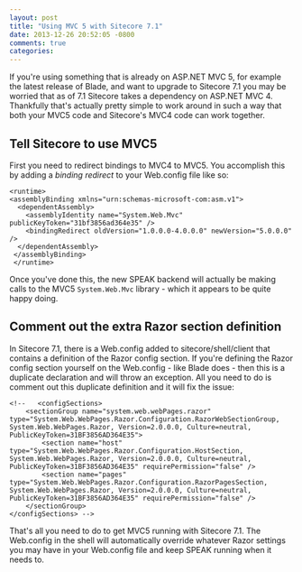 ```yaml
---
layout: post
title: "Using MVC 5 with Sitecore 7.1"
date: 2013-12-26 20:52:05 -0800
comments: true
categories: 
---
```

If you're using something that is already on ASP.NET MVC 5, for example the latest release of Blade, and want to upgrade to Sitecore 7.1 you may be worried that as of 7.1 Sitecore takes a dependency on ASP.NET MVC 4. Thankfully that's actually pretty simple to work around in such a way that both your MVC5 code and Sitecore's MVC4 code can work together.

## Tell Sitecore to use MVC5

First you need to redirect bindings to MVC4 to MVC5. You accomplish this by adding a _binding redirect_ to your Web.config file like so:

    <runtime>
    <assemblyBinding xmlns="urn:schemas-microsoft-com:asm.v1">
      <dependentAssembly>
        <assemblyIdentity name="System.Web.Mvc" publicKeyToken="31bf3856ad364e35" />
        <bindingRedirect oldVersion="1.0.0.0-4.0.0.0" newVersion="5.0.0.0" />
      </dependentAssembly>
     </assemblyBinding>
     </runtime>

Once you've done this, the new SPEAK backend will actually be making calls to the MVC5 `System.Web.Mvc` library - which it appears to be quite happy doing.

## Comment out the extra Razor section definition

In Sitecore 7.1, there is a Web.config added to sitecore/shell/client that contains a definition of the Razor config section. If you're defining the Razor config section yourself on the Web.config - like Blade does - then this is a duplicate declaration and will throw an exception. All you need to do is comment out this duplicate definition and it will fix the issue:

    <!--   <configSections>       
		<sectionGroup name="system.web.webPages.razor" type="System.Web.WebPages.Razor.Configuration.RazorWebSectionGroup, System.Web.WebPages.Razor, Version=2.0.0.0, Culture=neutral, PublicKeyToken=31BF3856AD364E35">
			<section name="host" type="System.Web.WebPages.Razor.Configuration.HostSection, System.Web.WebPages.Razor, Version=2.0.0.0, Culture=neutral, PublicKeyToken=31BF3856AD364E35" requirePermission="false" />
			<section name="pages" type="System.Web.WebPages.Razor.Configuration.RazorPagesSection, System.Web.WebPages.Razor, Version=2.0.0.0, Culture=neutral, PublicKeyToken=31BF3856AD364E35" requirePermission="false" />	   
		</sectionGroup>	    
    </configSections> -->


That's all you need to do to get MVC5 running with Sitecore 7.1. The Web.config in the shell will automatically override whatever Razor settings you may have in your Web.config file and keep SPEAK running when it needs to.